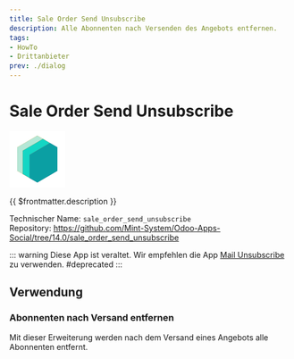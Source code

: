 ```yaml
---
title: Sale Order Send Unsubscribe
description: Alle Abonnenten nach Versenden des Angebots entfernen.
tags:
- HowTo
- Drittanbieter
prev: ./dialog
---
```

# Sale Order Send Unsubscribe
![icon_oms_box](attachments/icons_odoo_mint_system.png)

{{ $frontmatter.description }}
 
Technischer Name: `sale_order_send_unsubscribe`\
Repository: <https://github.com/Mint-System/Odoo-Apps-Social/tree/14.0/sale_order_send_unsubscribe>

::: warning
Diese App ist veraltet. Wir empfehlen die App [Mail Unsubscribe](Mail%20Unsubscribe) zu verwenden.
#deprecated
:::

## Verwendung

### Abonnenten nach Versand entfernen

Mit dieser Erweiterung werden nach dem Versand eines Angebots alle Abonnenten entfernt.